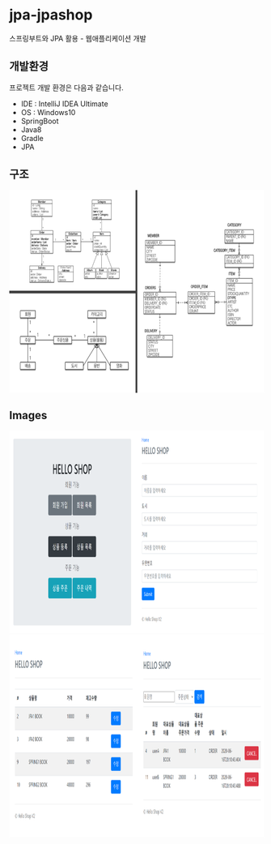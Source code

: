 # jpa-jpashop

 스프링부트와 JPA 활용 - 웹애플리케이션 개발

## 개발환경

프로젝트 개발 환경은 다음과 같습니다.

* IDE : IntelliJ IDEA Ultimate
* OS : Windows10
* SpringBoot
* Java8
* Gradle
* JPA

## 구조
<img src="/src/main/resources/images/structure00.PNG" width="1024" height="400px" title="structure" alt="structure"></img><br/>

## Images
<img src="/src/main/resources/images/capture1.PNG" width="1024" height="400px" title="capture" alt="capture"></img><br/>
<img src="/src/main/resources/images/capture2.PNG" width="1024" height="400px" title="capture" alt="capture"></img><br/>
